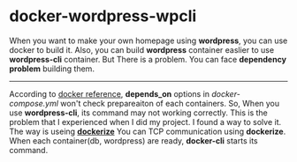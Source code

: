 # docker-wordpress-wpcli
When you want to make your own homepage using **wordpress**, you can use docker to build it.
Also, you can build **wordpress** container easlier to use **wordpress-cli** container.
But There is a problem. You can face **dependency problem** building them.

- - -
According to [docker reference](https://docs.docker.com/compose/compose-file/), **depends_on** options in *docker-compose.yml* won't check prepareaiton of each containers. So, When you use **wordpress-cli**, its command may not working correctly.
This is the problem that I experienced when I did my project.
I found a way to solve it. The way is useing **[dockerize](https://github.com/jwilder/dockerize)**
You can TCP communication using **dockerize**. When each container(db, wordpress) are ready, **docker-cli** starts its command.
